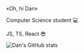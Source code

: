 «Oh, hi Dan»

Computer Science student 💻

JS, TS, React 😎

![Dan's GitHub stats](https://github-readme-stats-rouge-nine-79.vercel.app/api?username=danmaninc&count_private=true&include_all_commits=true&show_icons=true&theme=dark&icon_color=dadada)
